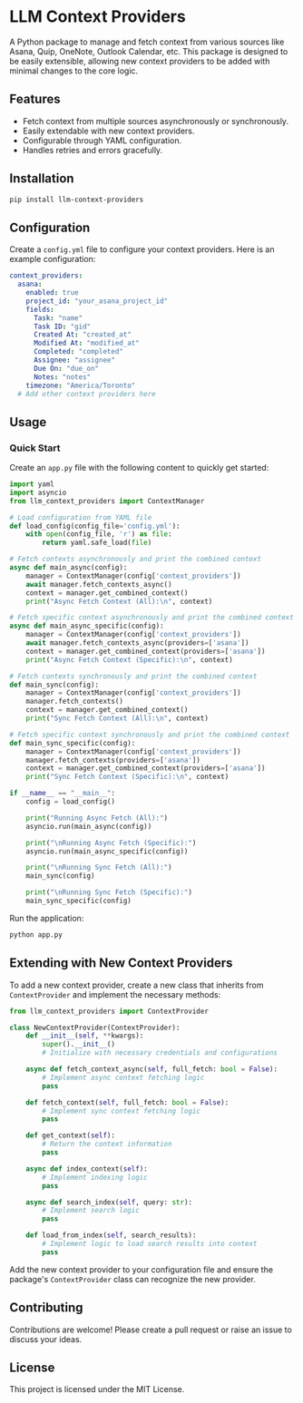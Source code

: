 # LLM Context Providers

A Python package to manage and fetch context from various sources like Asana, Quip, OneNote, Outlook Calendar, etc. This package is designed to be easily extensible, allowing new context providers to be added with minimal changes to the core logic.

## Features

- Fetch context from multiple sources asynchronously or synchronously.
- Easily extendable with new context providers.
- Configurable through YAML configuration.
- Handles retries and errors gracefully.

## Installation

```bash
pip install llm-context-providers
```

## Configuration

Create a `config.yml` file to configure your context providers. Here is an example configuration:

```yaml
context_providers:
  asana:
    enabled: true
    project_id: "your_asana_project_id"
    fields:
      Task: "name"
      Task ID: "gid"
      Created At: "created_at"
      Modified At: "modified_at"
      Completed: "completed"
      Assignee: "assignee"
      Due On: "due_on"
      Notes: "notes"
    timezone: "America/Toronto"
  # Add other context providers here
```

## Usage

### Quick Start

Create an `app.py` file with the following content to quickly get started:

```python
import yaml
import asyncio
from llm_context_providers import ContextManager

# Load configuration from YAML file
def load_config(config_file='config.yml'):
    with open(config_file, 'r') as file:
        return yaml.safe_load(file)

# Fetch contexts asynchronously and print the combined context
async def main_async(config):
    manager = ContextManager(config['context_providers'])
    await manager.fetch_contexts_async()
    context = manager.get_combined_context()
    print("Async Fetch Context (All):\n", context)

# Fetch specific context asynchronously and print the combined context
async def main_async_specific(config):
    manager = ContextManager(config['context_providers'])
    await manager.fetch_contexts_async(providers=['asana'])
    context = manager.get_combined_context(providers=['asana'])
    print("Async Fetch Context (Specific):\n", context)

# Fetch contexts synchronously and print the combined context
def main_sync(config):
    manager = ContextManager(config['context_providers'])
    manager.fetch_contexts()
    context = manager.get_combined_context()
    print("Sync Fetch Context (All):\n", context)

# Fetch specific context synchronously and print the combined context
def main_sync_specific(config):
    manager = ContextManager(config['context_providers'])
    manager.fetch_contexts(providers=['asana'])
    context = manager.get_combined_context(providers=['asana'])
    print("Sync Fetch Context (Specific):\n", context)

if __name__ == "__main__":
    config = load_config()

    print("Running Async Fetch (All):")
    asyncio.run(main_async(config))

    print("\nRunning Async Fetch (Specific):")
    asyncio.run(main_async_specific(config))

    print("\nRunning Sync Fetch (All):")
    main_sync(config)

    print("\nRunning Sync Fetch (Specific):")
    main_sync_specific(config)
```

Run the application:

```bash
python app.py
```

## Extending with New Context Providers

To add a new context provider, create a new class that inherits from `ContextProvider` and implement the necessary methods:

```python
from llm_context_providers import ContextProvider

class NewContextProvider(ContextProvider):
    def __init__(self, **kwargs):
        super().__init__()
        # Initialize with necessary credentials and configurations

    async def fetch_context_async(self, full_fetch: bool = False):
        # Implement async context fetching logic
        pass

    def fetch_context(self, full_fetch: bool = False):
        # Implement sync context fetching logic
        pass

    def get_context(self):
        # Return the context information
        pass

    async def index_context(self):
        # Implement indexing logic
        pass

    async def search_index(self, query: str):
        # Implement search logic
        pass

    def load_from_index(self, search_results):
        # Implement logic to load search results into context
        pass
```

Add the new context provider to your configuration file and ensure the package's `ContextProvider` class can recognize the new provider.

## Contributing

Contributions are welcome! Please create a pull request or raise an issue to discuss your ideas.

## License

This project is licensed under the MIT License.


